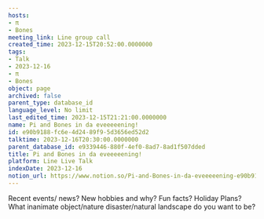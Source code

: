 ```yaml
---
hosts:
- π
- Bones
meeting_link: Line group call
created_time: 2023-12-15T20:52:00.0000000
tags:
- Talk
- 2023-12-16
- π
- Bones
object: page
archived: false
parent_type: database_id
language_level: No limit
last_edited_time: 2023-12-15T21:21:00.0000000
name: Pi and Bones in da eveeeeening!
id: e90b9188-fc6e-4d24-89f9-5d3656ed52d2
talktime: 2023-12-16T20:30:00.0000000
parent_database_id: e9339446-880f-4ef0-8ad7-8ad1f507dded
title: Pi and Bones in da eveeeeening!
platform: Line Live Talk
indexDate: 2023-12-16
notion_url: https://www.notion.so/Pi-and-Bones-in-da-eveeeeening-e90b9188fc6e4d2489f95d3656ed52d2
---
```



Recent events/ news?
New hobbies and why?
Fun facts? 
Holiday Plans?
What inanimate object/nature disaster/natural landscape do you want to be?























